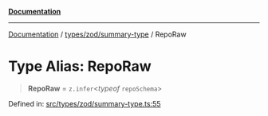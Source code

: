 [**Documentation**](../../../../README.md)

***

[Documentation](../../../../README.md) / [types/zod/summary-type](../README.md) / RepoRaw

# Type Alias: RepoRaw

> **RepoRaw** = `z.infer`\<*typeof* `repoSchema`\>

Defined in: [src/types/zod/summary-type.ts:55](https://github.com/joeng03/RepoSense/blob/3f722058ea4a4c6de9dfb6b764fc6baf0e159e62/frontend/src/types/zod/summary-type.ts#L55)

